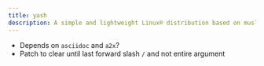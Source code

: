 ```yaml
---
title: yash
description: A simple and lightweight Linux® distribution based on musl libc and toybox
---
```


- Depends on `asciidoc` and `a2x`?
- Patch to clear until last forward slash `/` and not entire argument
